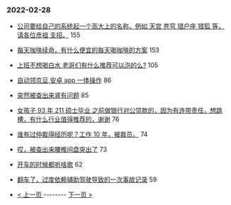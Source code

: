 ### 2022-02-28 
- [公司要给自己的系统起一个高大上的名称，例如 天宫 苍穹 猎户座 猎狐 等，请各位彦祖 支招。](https://www.v2ex.com/t/836767) 155
- [每天咖啡续命，有什么便宜的每天喝咖啡的方案](https://www.v2ex.com/t/836843) 153
- [上班不想喝白水 老哥们有什么推荐可以泡的么?](https://www.v2ex.com/t/836844) 105
- [自动领京豆,安卓 app 一体操作](https://www.v2ex.com/t/836864) 86
- [突然被查出来肾有问题](https://www.v2ex.com/t/836925) 85
- [女孩子 93 年 211 硕士毕业 之前做银行对公贷款的，因为有连带责任，想跳槽，有什么行业值得推荐的，谢谢](https://www.v2ex.com/t/836762) 76
- [谁有过仲裁得经历呢？工作 10 年，被裁员。](https://www.v2ex.com/t/836863) 74
- [哎，被查出来腰椎间盘突出了](https://www.v2ex.com/t/836810) 73
- [开车的时候都听啥歌](https://www.v2ex.com/t/836876) 62
- [翻车了，过度依赖辅助驾驶导致的一次事故记录](https://www.v2ex.com/t/836837) 59 

- [ < 上一页 ](https://github.com/able8/v2ex-hot-record/blob/master/2022-02-27.md) -------- [ 下一页 > ](https://github.com/able8/v2ex-hot-record/blob/master/2022-03-01.md)